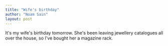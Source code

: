 ```yaml
---
title: "Wife's birthday"
author: "Noam Sain"
layout: post
---
```


It's my wife's birthday tomorrow. She's been leaving jewellery catalogues all over the house, so I've bought her a magazine rack.
